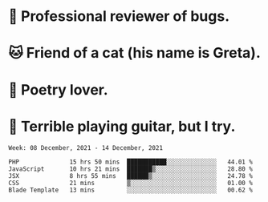 # 🐛 Professional reviewer of bugs.
# 🐱 Friend of a cat (his name is Greta).
# 📜 Poetry lover.
# 🎸 Terrible playing guitar, but I try.

<!--START_SECTION:waka-->
```text
Week: 08 December, 2021 - 14 December, 2021

PHP              15 hrs 50 mins  ███████████░░░░░░░░░░░░░░   44.01 % 
JavaScript       10 hrs 21 mins  ███████▒░░░░░░░░░░░░░░░░░   28.80 % 
JSX              8 hrs 55 mins   ██████▒░░░░░░░░░░░░░░░░░░   24.78 % 
CSS              21 mins         ▒░░░░░░░░░░░░░░░░░░░░░░░░   01.00 % 
Blade Template   13 mins         ░░░░░░░░░░░░░░░░░░░░░░░░░   00.62 % 
```
<!--END_SECTION:waka-->
